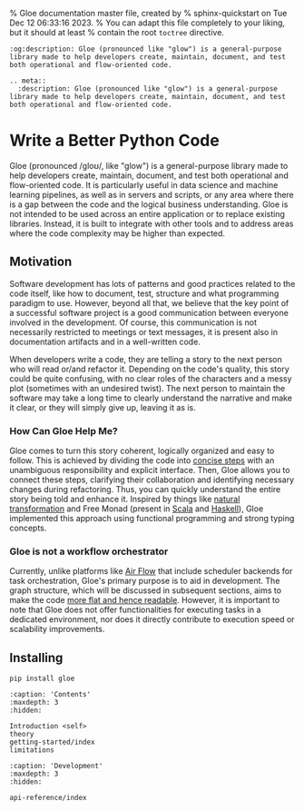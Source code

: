% Gloe documentation master file, created by
% sphinx-quickstart on Tue Dec 12 06:33:16 2023.
% You can adapt this file completely to your liking, but it should at least
% contain the root `toctree` directive.

```{eval-rst} 
:og:description: Gloe (pronounced like "glow") is a general-purpose library made to help developers create, maintain, document, and test both operational and flow-oriented code.

.. meta::
  :description: Gloe (pronounced like "glow") is a general-purpose library made to help developers create, maintain, document, and test both operational and flow-oriented code.
```

# Write a Better Python Code

Gloe (pronounced /ɡloʊ/, like "glow") is a general-purpose library made to help developers create, maintain, document, and test both operational and flow-oriented code. It is particularly useful in data science and machine learning pipelines, as well as in servers and scripts, or any area where there is a gap between the code and the logical business understanding. Gloe is not intended to be used across an entire application or to replace existing libraries. Instead, it is built to integrate with other tools and to address areas where the code complexity may be higher than expected.

## Motivation

Software development has lots of patterns and good practices related to the code itself, like how to document, test, structure and what programming paradigm to use. However, beyond all that, we believe that the key point of a successful software project is a good communication between everyone involved in the development. Of course, this communication is not necessarily restricted to meetings or text messages, it is present also in documentation artifacts and in a well-written code.

When developers write a code, they are telling a story to the next person who will read or/and refactor it. Depending on the code's quality, this story could be quite confusing, with no clear roles of the characters and a messy plot (sometimes with an undesired twist). The next person to maintain the software may take a long time to clearly understand the narrative and make it clear, or they will simply give up, leaving it as is.


### How Can Gloe Help Me?

Gloe comes to turn this story coherent, logically organized and easy to follow. This is achieved by dividing the code into [concise steps](https://gloe.ideos.com.br/theory.html) with an unambiguous responsibility and explicit interface. Then, Gloe allows you to connect these steps, clarifying their collaboration and identifying necessary changes during refactoring. Thus, you can quickly understand the entire story being told and enhance it. Inspired by things like [natural transformation](https://ncatlab.org/nlab/show/natural+transformation) and Free Monad (present in [Scala](https://typelevel.org/cats/datatypes/freemonad.html) and [Haskell](https://serokell.io/blog/introduction-to-free-monads)), Gloe implemented this approach using functional programming and strong typing concepts.

### Gloe is not a workflow orchestrator

Currently, unlike platforms like [Air Flow](https://airflow.apache.org/) that include scheduler backends for task orchestration, Gloe's primary purpose is to aid in development. The graph structure, which will be discussed in subsequent sections, aims to make the code [more flat and hence readable](https://en.wikibooks.org/wiki/Computer_Programming/Coding_Style/Minimize_nesting). However, it is important to note that Gloe does not offer functionalities for executing tasks in a dedicated environment, nor does it directly contribute to execution speed or scalability improvements.

## Installing

```shell
pip install gloe
```

```{toctree}
:caption: 'Contents'
:maxdepth: 3
:hidden:

Introduction <self>
theory
getting-started/index
limitations
```

```{toctree}
:caption: 'Development'
:maxdepth: 3
:hidden:

api-reference/index
```